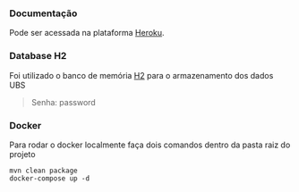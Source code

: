 
### Documentação
Pode ser acessada na plataforma [Heroku](https://bionexoapi.herokuapp.com/swagger-ui/index.html).

### Database H2
Foi utilizado o banco de memória [H2](https://bionexoapi.herokuapp.com/h2-console) para o armazenamento dos dados UBS
> Senha: password
>
### Docker
Para rodar o docker localmente faça dois comandos dentro da pasta raiz do projeto
```
mvn clean package
docker-compose up -d   
```
